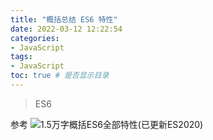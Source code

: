 ```yaml
---
title: "概括总结 ES6 特性"
date: 2022-03-12 12:22:54
categories:
- JavaScript
tags:
- JavaScript
toc: true # 是否显示目录
---
```


> ES6 

<!-- more -->
参考 ![1.5万字概括ES6全部特性(已更新ES2020)](https://juejin.cn/post/6844903959283367950)


